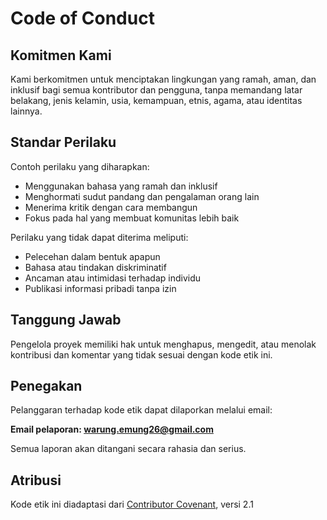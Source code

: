 # Code of Conduct

## Komitmen Kami

Kami berkomitmen untuk menciptakan lingkungan yang ramah, aman, dan inklusif bagi semua kontributor dan pengguna, tanpa memandang latar belakang, jenis kelamin, usia, kemampuan, etnis, agama, atau identitas lainnya.

## Standar Perilaku

Contoh perilaku yang diharapkan:
- Menggunakan bahasa yang ramah dan inklusif
- Menghormati sudut pandang dan pengalaman orang lain
- Menerima kritik dengan cara membangun
- Fokus pada hal yang membuat komunitas lebih baik

Perilaku yang tidak dapat diterima meliputi:
- Pelecehan dalam bentuk apapun
- Bahasa atau tindakan diskriminatif
- Ancaman atau intimidasi terhadap individu
- Publikasi informasi pribadi tanpa izin

## Tanggung Jawab

Pengelola proyek memiliki hak untuk menghapus, mengedit, atau menolak kontribusi dan komentar yang tidak sesuai dengan kode etik ini.

## Penegakan

Pelanggaran terhadap kode etik dapat dilaporkan melalui email:

**Email pelaporan: warung.emung26@gmail.com**

Semua laporan akan ditangani secara rahasia dan serius.

## Atribusi

Kode etik ini diadaptasi dari [Contributor Covenant](https://www.contributor-covenant.org/), versi 2.1
